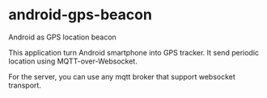 # android-gps-beacon
Android as GPS location beacon

This application turn Android smartphone into GPS tracker. It send periodic location using MQTT-over-Websocket.

For the server, you can use any mqtt broker that support websocket transport.
